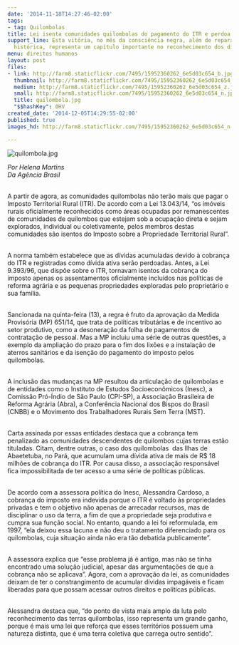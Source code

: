 ```yaml
---
date: '2014-11-18T14:27:46-02:00'
tags:
- tag: Quilombolas
title: Lei isenta comunidades quilombolas do pagamento do ITR e perdoa dívida
support_line: Esta vitória, no mês da consciência negra, além de reparar uma injustiça
  histórica, representa um capítulo importante no reconhecimento dos direitos territoriais.
menu: direitos humanos
layout: post
files:
- link: http://farm8.staticflickr.com/7495/15952360262_6e5d03c654_b.jpg
  thumbnail: http://farm8.staticflickr.com/7495/15952360262_6e5d03c654_t.jpg
  medium: http://farm8.staticflickr.com/7495/15952360262_6e5d03c654_z.jpg
  small: http://farm8.staticflickr.com/7495/15952360262_6e5d03c654_n.jpg
  title: quilombola.jpg
  "$$hashKey": 0HV
created_date: '2014-12-05T14:29:55-02:00'
published: true
images_hd: http://farm8.staticflickr.com/7495/15952360262_6e5d03c654_n.jpg

---
```

<p><img alt="quilombola.jpg" src="http://farm8.staticflickr.com/7495/15952360262_6e5d03c654_b.jpg" /></p>

<p><em>Por Helena Martins&nbsp;<br />
Da Ag&ecirc;ncia Brasil</em></p>

<div><br />
A partir de agora, as comunidades quilombolas n&atilde;o ter&atilde;o mais que pagar o Imposto Territorial Rural (ITR). De acordo com a Lei 13.043/14, &ldquo;os im&oacute;veis rurais oficialmente reconhecidos como &aacute;reas ocupadas por remanescentes de comunidades de quilombos que estejam sob a ocupa&ccedil;&atilde;o direta e sejam explorados, individual ou coletivamente, pelos membros destas comunidades s&atilde;o isentos do Imposto sobre a Propriedade Territorial Rural&rdquo;.</div>

<p><br />
A norma tamb&eacute;m estabelece que as d&iacute;vidas acumuladas devido &agrave; cobran&ccedil;a do ITR e registradas como d&iacute;vida ativa ser&atilde;o perdoadas. Antes, a Lei 9.393/96, que disp&otilde;e sobre o ITR, tornavam isentos da cobran&ccedil;a do imposto apenas os assentamentos oficialmente inclu&iacute;dos nas pol&iacute;ticas de reforma agr&aacute;ria e as pequenas propriedades exploradas pelo propriet&aacute;rio e sua fam&iacute;lia.</p>

<p><br />
Sancionada na quinta-feira (13), a regra &eacute; fruto da aprova&ccedil;&atilde;o da Medida Provis&oacute;ria (MP) 651/14, que trata de pol&iacute;ticas tribut&aacute;rias e de incentivo ao setor produtivo, como a desonera&ccedil;&atilde;o da folha de pagamentos de contrata&ccedil;&atilde;o de pessoal. Mas a MP incluiu uma s&eacute;rie de outras quest&otilde;es, a exemplo da amplia&ccedil;&atilde;o do prazo para o fim dos lix&otilde;es e a instala&ccedil;&atilde;o de aterros sanit&aacute;rios e da isen&ccedil;&atilde;o do pagamento do imposto pelos quilombolas.</p>

<p><br />
A inclus&atilde;o das mudan&ccedil;as na MP resultou da articula&ccedil;&atilde;o de quilombolas e de entidades como o Instituto de Estudos Socioecon&ocirc;micos (Inesc), a Comiss&atilde;o Pr&oacute;-&Iacute;ndio de S&atilde;o Paulo (CPI-SP), a Associa&ccedil;&atilde;o Brasileira de Reforma Agr&aacute;ria (Abra), a Confer&ecirc;ncia Nacional dos Bispos do Brasil (CNBB) e o Movimento dos Trabalhadores Rurais Sem Terra (MST).</p>

<p><br />
Carta assinada por essas entidades destaca que a cobran&ccedil;a tem penalizado as comunidades descendentes de quilombos cujas terras est&atilde;o tituladas. Citam, dentre outras, o caso dos quilombolas &nbsp;das Ilhas de Abaetetuba, no Par&aacute;, que acumulam uma d&iacute;vida ativa de mais de R$ 18 milh&otilde;es de cobran&ccedil;a do ITR. Por causa disso, a associa&ccedil;&atilde;o respons&aacute;vel fica impossibilitada de ter acesso a uma s&eacute;rie de pol&iacute;ticas p&uacute;blicas.</p>

<p><br />
De acordo com a assessora pol&iacute;tica do Inesc, Alessandra Cardoso, a cobran&ccedil;a do imposto era indevida porque o ITR &eacute; voltado &agrave;s propriedades privadas e tem o objetivo n&atilde;o apenas de arrecadar recursos, mas de disciplinar o uso da terra, a fim de que a propriedade seja produtiva e cumpra sua fun&ccedil;&atilde;o social. No entanto, quando a lei foi reformulada, em 1997, &ldquo;ela deixou essa lacuna e n&atilde;o deu o tratamento diferenciado para os quilombolas, cuja situa&ccedil;&atilde;o ainda n&atilde;o era t&atilde;o debatida publicamente&rdquo;.</p>

<p><br />
A assessora explica que &ldquo;esse problema j&aacute; &eacute; antigo, mas n&atilde;o se tinha encontrado uma solu&ccedil;&atilde;o judicial, apesar das argumenta&ccedil;&otilde;es de que a cobran&ccedil;a n&atilde;o se aplicava&rdquo;. Agora, com a aprova&ccedil;&atilde;o da lei, as comunidades deixam de ter o constrangimento de acumular d&iacute;vidas impag&aacute;veis e ficam liberadas para que possam acessar outros direitos e pol&iacute;ticas p&uacute;blicas.</p>

<p><br />
Alessandra destaca que, &ldquo;do ponto de vista mais amplo da luta pelo reconhecimento das terras quilombolas, isso representa um grande ganho, porque &eacute; mais uma lei que refor&ccedil;a que esses territ&oacute;rios possuem uma natureza distinta, que &eacute; uma terra coletiva que carrega outro sentido&rdquo;.&nbsp;</p>

